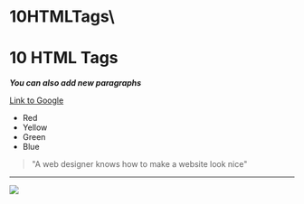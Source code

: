 # 10HTMLTags\
<!doctype html>
<html>
    <head>
        <title></title>
    </head>
    <body>
        <h1>10 HTML Tags</h1>
        <p><i><b>You can also add new paragraphs</b></i></p>
        <p><a href="http://www.google.com">Link to Google</a></p>
        <p><ul>
        <li>Red</li>
        <li>Yellow</li>
        <li>Green</li>
        <li>Blue</li>
        </ul>
        </p>
        <blockquote>"A web designer knows how to make a website look nice"</blockquote>
        <hr />
        <img src = "boilerplate.png" />
    </body>
</html>
